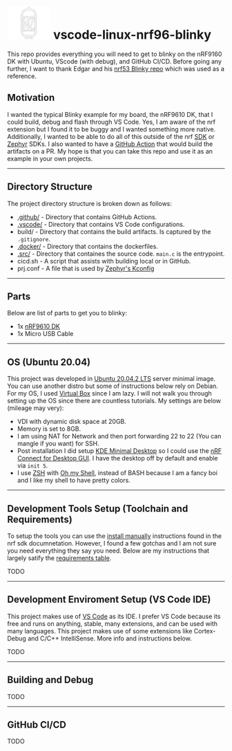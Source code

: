 # <img src="https://raw.githubusercontent.com/nixzee/nixzee-branding/master/images/nixzee-logo-base.png" width="100"> vscode-linux-nrf96-blinky

This repo provides everything you will need to get to blinky on the nRF9160 DK with Ubuntu, VScode (with debug), and GitHub CI/CD. Before going any further, I want to thank Edgar and his [nrf53 Blinky repo](https://github.com/edgargrimberg/nrf53_blinky) which was used as a reference.

## Motivation

I wanted the typical Blinky example for my board, the nRF9610 DK, that I could build, debug and flash through VS Code. Yes, I am aware of the nrf extension but I found it to be buggy and I wanted something more native. Additionally, I wanted to be able to do all of this outside of the nrf [SDK](https://github.com/nrfconnect/sdk-nrf) or [Zephyr](https://github.com/zephyrproject-rtos/zephyr) SDKs. I also wanted to have a [GitHub Action](https://github.com/features/actions) that would build the artifacts on a PR. My hope is that you can take this repo and use it as an example in your own projects.

---

## Directory Structure

The project directory structure is broken down as follows:

* [.github/](https://github.com/nixzee/vscode-linux-nrf96-blinky/tree/main/.github/workflows) - Directory that contains GitHub Actions.
* [.vscode/](https://github.com/nixzee/vscode-linux-nrf96-blinky/tree/main/.vscode) - Directory that contains VS Code configurations.
* build/ - Directory that contains the build artifacts. Is captured by the ```.gitignore```.
* [.docker/](https://github.com/nixzee/vscode-linux-nrf96-blinky/tree/main/docker) - Directory that contains the dockerfiles.
* [.src/](https://github.com/nixzee/vscode-linux-nrf96-blinky/tree/main/docker) - Directory that containes the source code. ```main.c``` is the entrypoint.
* cicd.sh - A script that assists with building local or in GitHub.
* prj.conf - A file that is used by [Zephyr's Kconfig](https://docs.zephyrproject.org/latest/application/index.html)

---

## Parts

Below are list of parts to get you to blinky:

* 1x [nRF9610 DK](https://www.nordicsemi.com/Products/Development-hardware/nRF9160-DK/GetStarted)
* 1x Micro USB Cable

---

## OS (Ubuntu 20.04)

This project was developed in [Ubuntu 20.04.2 LTS](https://releases.ubuntu.com/20.04/) server minimal image. You can use another distro but some of instructions below rely on Debian. For my OS, I used [Virtual Box](https://www.virtualbox.org/) since I am lazy. I will not walk you through setting up the OS since there are countless tutorials. My settings are below (mileage may very):

* VDI with dynamic disk space at 20GB.
* Memory is set to 8GB.
* I am using NAT for Network and then port forwarding 22 to 22 (You can mangle if you want) for SSH.
* Post installation I did setup [KDE Minimal Desktop](https://kde.org/) so I could use the [nRF Connect for Desktop GUI](https://www.nordicsemi.com/Products/Development-tools/nRF-Connect-for-desktop). I have the desktop off by default and enable via ```init 5```.
* I use [ZSH](https://zsh.sourceforge.io/) with [Oh my Shell](https://ohmyz.sh/), instead of BASH because I am a fancy boi and I like my shell to have pretty colors.

---

## Development Tools Setup (Toolchain and Requirements)

To setup the tools you can use the [install manually](https://developer.nordicsemi.com/nRF_Connect_SDK/doc/latest/nrf/gs_installing.html) instructions found in the nrf sdk documnetation. However, I found a few gotchas and I am not sure you need everything they say you need. Below are my instructions that largely satify the [requirements table](https://developer.nordicsemi.com/nRF_Connect_SDK/doc/latest/nrf/gs_recommended_versions.html#gs-recommended-versions).

TODO

---

## Development Enviroment Setup (VS Code IDE)

This project makes use of [VS Code](https://code.visualstudio.com) as its IDE. I prefer VS Code because its free and runs on anything, stable, many extensions, and can be used with many languages. This project makes use of some extensions like Cortex-Debug and C/C++ IntelliSense. More info and instructions below.

TODO

---

## Building and Debug

TODO

---

## GitHub CI/CD

TODO

